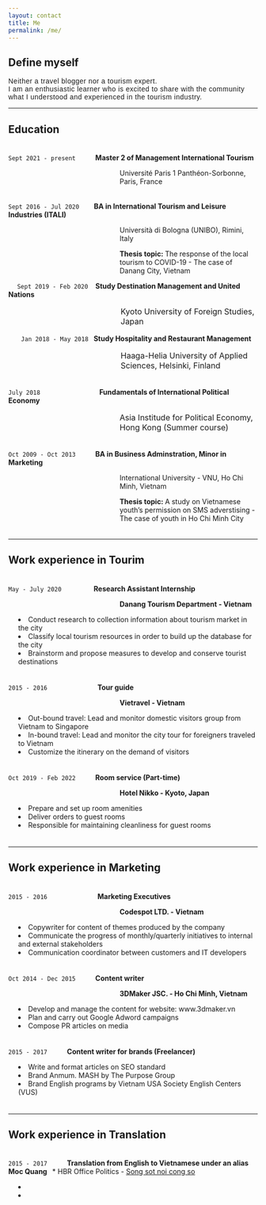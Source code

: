 ```yaml
---
layout: contact
title: Me
permalink: /me/
---
```

## Define myself

<p style="font-family: Helvetica; line-spacing: 12px; letter-spacing: 0.5px;"> Neither a travel blogger nor a tourism expert.<br> 
I am an enthusiastic learner who is excited to share with the community what I understood and experienced in the tourism industry.</p>

---
## Education
<p style="line-height:5px;">&emsp;</p>

`Sept 2021 - present` &emsp; &emsp; <strong> Master 2 of Management International Tourism </strong>
<p style="margin-left: 225px; "> Université Paris 1 Panthéon-Sorbonne, Paris, France </p>
<p style="line-height:5px;">&emsp;</p>

`Sept 2016 - Jul 2020` &emsp; &nbsp; <strong> BA in International Tourism and Leisure Industries (ITALI) </strong> 
<p style="margin-left: 225px;"> Università di Bologna (UNIBO), Rimini, Italy </p>
<p style="margin-left: 225px;"> <strong> Thesis topic: </strong> The response of the local tourism to COVID-19 - The case of Danang City, Vietnam </p>
                       
&emsp; `Sept 2019 - Feb 2020` &ensp; <strong> Study Destination Management and United Nations </strong>
<p style="margin-left: 227px; font-size: 16px;"> Kyoto University of Foreign Studies, Japan </p>

&nbsp; &emsp; `Jan 2018 - May 2018` <strong>&nbsp; Study Hospitality and Restaurant Management </strong> 
<p style="margin-left: 227px; font-size: 16px;"> Haaga-Helia University of Applied Sciences, Helsinki, Finland </p>
<p style="line-height:5px;">&emsp;</p>

`July 2018` &emsp; &emsp; &emsp; &emsp; &emsp; &emsp; &nbsp; <strong> Fundamentals of International Political Economy </strong> 
<p style="margin-left: 225px; font-size: 16px;"> Asia Institude for Political Economy, Hong Kong (Summer course) </p>
<p style="line-height:5px;">&emsp;</p>

`Oct 2009 - Oct 2013` &emsp; &emsp; <strong> BA in Business Adminstration, Minor in Marketing </strong> 
<p style="margin-left: 225px;"> International University - VNU, Ho Chi Minh, Vietnam </p>
<p style="margin-left: 225px;"> <strong> Thesis topic: </strong> A study on Vietnamese youth’s permission on SMS adverstising - The case of youth in Ho Chi Minh City</p>
<p style="line-height:5px;">&emsp;</p>

---
## Work experience in Tourim
<p style="line-height:5px;">&emsp;</p>

`May - July 2020` &emsp; &nbsp;&nbsp;&nbsp;&nbsp; &nbsp;&nbsp;&nbsp; &nbsp; <strong> Research Assistant Internship </strong>
<p style="margin-left: 225px; "> <strong> Danang Tourism Department - Vietnam </strong> </p>
<li style="margin-left: 20px; "> Conduct research to collection information about tourism market in the city </li>
<li style="margin-left: 20px; "> Classify local tourism resources in order to build up the database for the city </li>
<li style="margin-left: 20px; "> Brainstorm and propose measures to develop and conserve tourist destinations </li>
<p style="line-height:7px;">&emsp;</p>

`2015 - 2016` &emsp; &emsp; &emsp; &emsp; &emsp; &nbsp; <strong> Tour guide </strong>
<p style="margin-left: 225px; "> <strong> Vietravel - Vietnam </strong> </p>
<li style="margin-left: 20px; "> Out-bound travel: Lead and monitor domestic visitors group from Vietnam to Singapore </li>
<li style="margin-left: 20px; "> In-bound travel: Lead and monitor the city tour for foreigners traveled to Vietnam </li>
<li style="margin-left: 20px; "> Customize the itinerary on the demand of visitors </li>
<p style="line-height:7px;">&emsp;</p>

`Oct 2019 - Feb 2022` &emsp; &emsp; <strong> Room service (Part-time) </strong>
<p style="margin-left: 225px; "> <strong> Hotel Nikko - Kyoto, Japan </strong> </p>
<li style="margin-left: 20px; "> Prepare and set up room amenities </li>
<li style="margin-left: 20px; "> Deliver orders to guest rooms </li>
<li style="margin-left: 20px; "> Responsible for maintaining cleanliness for guest rooms </li>
<p style="line-height:7px;">&emsp;</p>

---
## Work experience in Marketing
<p style="line-height:5px;">&emsp;</p>

`2015 - 2016` &emsp; &emsp; &emsp; &emsp; &emsp; &nbsp; <strong> Marketing Executives </strong>
<p style="margin-left: 225px; "> <strong>  Codespot LTD. - Vietnam </strong> </p>
<li style="margin-left: 20px; "> Copywriter for content of themes produced by the company </li>
<li style="margin-left: 20px; "> Communicate the progress of monthly/quarterly initiatives to internal and external stakeholders </li>
<li style="margin-left: 20px; "> Communication coordinator between customers and IT developers </li>
<p style="line-height:7px;">&emsp;</p>

`Oct 2014 - Dec 2015` &emsp; &emsp; <strong> Content writer </strong>
<p style="margin-left: 225px; "> <strong> 3DMaker JSC. - Ho Chi Minh, Vietnam </strong> </p>
<li style="margin-left: 20px; "> Develop and manage the content for website: www.3dmaker.vn </li>
<li style="margin-left: 20px; "> Plan and carry out Google Adword campaigns </li>
<li style="margin-left: 20px; "> Compose PR articles on media </li>
<p style="line-height:7px;">&emsp;</p>

`2015 - 2017` &emsp; &emsp; <strong> Content writer for brands (Freelancer) </strong>
<li style="margin-left: 20px; "> Write and format articles on SEO standard </li>
<li style="margin-left: 20px; "> Brand Anmum. MASH by The Purpose Group </li>
<li style="margin-left: 20px; "> Brand English programs by Vietnam USA Society English Centers (VUS) </li>
<p style="line-height:7px;">&emsp;</p>

---
## Work experience in Translation
<p style="line-height:5px;">&emsp;</p>

`2015 - 2017` &emsp; &emsp; <strong> Translation from English to Vietnamese under an alias Moc Quang </strong>
&ensp;* HBR Office Politics - [Song sot noi cong so](https://tiki.vn/hbr-guide-to-song-sot-noi-cong-so-p911388.html?spid=88229905)
<li style="margin-left: 20px; ">  </li>
<li style="margin-left: 20px; ">  </li>
<p style="line-height:7px;">&emsp;</p>
